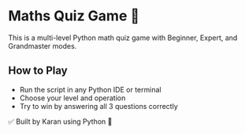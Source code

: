 # Maths Quiz Game 🧮

This is a multi-level Python math quiz game with Beginner, Expert, and Grandmaster modes.

## How to Play
- Run the script in any Python IDE or terminal
- Choose your level and operation
- Try to win by answering all 3 questions correctly

✅ Built by Karan using Python 🐍
